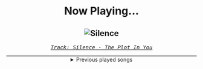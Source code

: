 <div align="center"> 
<h1>Now Playing...</h1>

![Silence](https://i.scdn.co/image/ab67616d00001e02f397c51dea53a9d6a880b660)
--
_<samp><a href="https://open.spotify.com/track/7tv8zTisovOo3Xb9KAVOpa">Track: Silence - The Plot In You</a></samp>_

<div style="border: 1px #4B5054 solid"></div>
<details>
  <summary>
    Previous played songs
  </summary>
  <table>
    <thead>
      <tr>
        <th>
          Artist
        </th>
        <th>
          Song
        </th>
        <th>
          Link
        </th>
      </tr>
    </thead>
    <tbody>
      <tr><td>The Plot In You</td><td>Silence</td><td><a href="https://open.spotify.com/track/7tv8zTisovOo3Xb9KAVOpa">https://open.spotify.com/track/7tv8zTisovOo3Xb9KAVOpa</a></td></tr><tr><td>The Plot In You</td><td>Silence</td><td><a href="https://open.spotify.com/track/7tv8zTisovOo3Xb9KAVOpa">https://open.spotify.com/track/7tv8zTisovOo3Xb9KAVOpa</a></td></tr><tr><td>Sleep Token</td><td>Dangerous</td><td><a href="https://open.spotify.com/track/105Fwh9wijwT41rrfgSnrE">https://open.spotify.com/track/105Fwh9wijwT41rrfgSnrE</a></td></tr><tr><td>Bad Omens</td><td>Specter</td><td><a href="https://open.spotify.com/track/5krhWYmWIKJhI96deUujm8">https://open.spotify.com/track/5krhWYmWIKJhI96deUujm8</a></td></tr><tr><td>Fit For A King</td><td>Between Us</td><td><a href="https://open.spotify.com/track/1WtuhwrmV5N4XycakHfzKe">https://open.spotify.com/track/1WtuhwrmV5N4XycakHfzKe</a></td></tr><tr><td>Sleep Token</td><td>Damocles</td><td><a href="https://open.spotify.com/track/3enIFKYJKSVyjXVzmup28I">https://open.spotify.com/track/3enIFKYJKSVyjXVzmup28I</a></td></tr><tr><td>Sleep Token</td><td>Caramel</td><td><a href="https://open.spotify.com/track/1QrbZhFYlViXd60g130vw1">https://open.spotify.com/track/1QrbZhFYlViXd60g130vw1</a></td></tr><tr><td>Dayseeker</td><td>Sleeptalk</td><td><a href="https://open.spotify.com/track/53Ssvy5Rww0BPTtOw375zW">https://open.spotify.com/track/53Ssvy5Rww0BPTtOw375zW</a></td></tr><tr><td>Sleep Token</td><td>Rain</td><td><a href="https://open.spotify.com/track/0GXwlEXCO8qeeeOIYpsR3m">https://open.spotify.com/track/0GXwlEXCO8qeeeOIYpsR3m</a></td></tr><tr><td>Dayseeker</td><td>Soulburn</td><td><a href="https://open.spotify.com/track/4O0B7QdQ03X6gTwDWdWce3">https://open.spotify.com/track/4O0B7QdQ03X6gTwDWdWce3</a></td></tr><tr><td>Currents</td><td>Kill the Ache</td><td><a href="https://open.spotify.com/track/1zNBVe8QG37iPLLQHlUS2u">https://open.spotify.com/track/1zNBVe8QG37iPLLQHlUS2u</a></td></tr><tr><td>Dayseeker</td><td>The Living Dead</td><td><a href="https://open.spotify.com/track/4ovLkKaaXBxgobis0csgDX">https://open.spotify.com/track/4ovLkKaaXBxgobis0csgDX</a></td></tr><tr><td>We Came As Romans</td><td>bad luck</td><td><a href="https://open.spotify.com/track/4l6m1x05ChXrZA7GEoQtO6">https://open.spotify.com/track/4l6m1x05ChXrZA7GEoQtO6</a></td></tr><tr><td>Bad Omens</td><td>Dying To Love</td><td><a href="https://open.spotify.com/track/1TPdMmb92BoWvDFQlCuVl0">https://open.spotify.com/track/1TPdMmb92BoWvDFQlCuVl0</a></td></tr><tr><td>Dayseeker</td><td>Burial Plot</td><td><a href="https://open.spotify.com/track/3ZNBfFhZ10MrpedOl7b2p8">https://open.spotify.com/track/3ZNBfFhZ10MrpedOl7b2p8</a></td></tr><tr><td>Ov Sulfur</td><td>Wither</td><td><a href="https://open.spotify.com/track/5IR1hB9IiBPRKCiUdUKVR1">https://open.spotify.com/track/5IR1hB9IiBPRKCiUdUKVR1</a></td></tr><tr><td>Orbit Culture</td><td>See Through Me</td><td><a href="https://open.spotify.com/track/0VlYcZCXxdodVUVBX0sRJQ">https://open.spotify.com/track/0VlYcZCXxdodVUVBX0sRJQ</a></td></tr><tr><td>Atlas</td><td>Salt And Sulfur</td><td><a href="https://open.spotify.com/track/7ueYiupji0ihYgf8T3tTUl">https://open.spotify.com/track/7ueYiupji0ihYgf8T3tTUl</a></td></tr><tr><td>Cenobia</td><td>Throne Of Want</td><td><a href="https://open.spotify.com/track/3Hrdh8vuUbeCK6bFkd4HZX">https://open.spotify.com/track/3Hrdh8vuUbeCK6bFkd4HZX</a></td></tr><tr><td>Of Mice & Men</td><td>Troubled Water</td><td><a href="https://open.spotify.com/track/5P4el2I8usVLwh90Q2AcMa">https://open.spotify.com/track/5P4el2I8usVLwh90Q2AcMa</a></td></tr>
    </tbody>
  </table>
</details>

</div>
